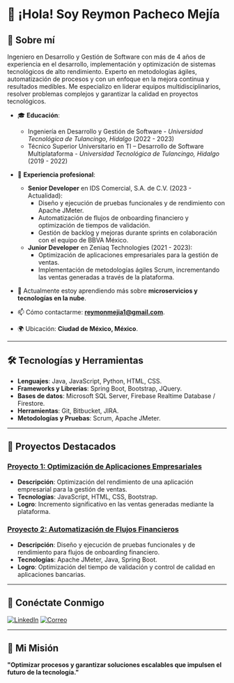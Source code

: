 # 👋 ¡Hola! Soy Reymon Pacheco Mejía

## 🌟 Sobre mí
Ingeniero en Desarrollo y Gestión de Software con más de 4 años de experiencia en el desarrollo, implementación y optimización de sistemas tecnológicos de alto rendimiento. Experto en metodologías ágiles, automatización de procesos y con un enfoque en la mejora continua y resultados medibles. Me especializo en liderar equipos multidisciplinarios, resolver problemas complejos y garantizar la calidad en proyectos tecnológicos.

- 🎓 **Educación**:
  - Ingeniería en Desarrollo y Gestión de Software - *Universidad Tecnológica de Tulancingo, Hidalgo* (2022 - 2023)
  - Técnico Superior Universitario en TI – Desarrollo de Software Multiplataforma - *Universidad Tecnológica de Tulancingo, Hidalgo* (2019 - 2022)
- 🔭 **Experiencia profesional**:
  - **Senior Developer** en IDS Comercial, S.A. de C.V. (2023 - Actualidad):
    - Diseño y ejecución de pruebas funcionales y de rendimiento con Apache JMeter.
    - Automatización de flujos de onboarding financiero y optimización de tiempos de validación.
    - Gestión de backlog y mejoras durante sprints en colaboración con el equipo de BBVA México.
  - **Junior Developer** en Zeniaq Technologies (2021 - 2023):
    - Optimización de aplicaciones empresariales para la gestión de ventas.
    - Implementación de metodologías ágiles Scrum, incrementando las ventas generadas a través de la plataforma.

- 🌱 Actualmente estoy aprendiendo más sobre **microservicios y tecnologías en la nube**.
- 📫 Cómo contactarme: **reymonmejia1@gmail.com**.
- 🌍 Ubicación: **Ciudad de México, México**.

---

## 🛠️ Tecnologías y Herramientas

- **Lenguajes**: Java, JavaScript, Python, HTML, CSS.
- **Frameworks y Librerías**: Spring Boot, Bootstrap, JQuery.
- **Bases de datos**: Microsoft SQL Server, Firebase Realtime Database / Firestore.
- **Herramientas**: Git, Bitbucket, JIRA.
- **Metodologías y Pruebas**: Scrum, Apache JMeter.

---

## 📂 Proyectos Destacados

### [Proyecto 1: Optimización de Aplicaciones Empresariales](https://github.com/tu-usuario/proyecto1)
- **Descripción**: Optimización del rendimiento de una aplicación empresarial para la gestión de ventas.
- **Tecnologías**: JavaScript, HTML, CSS, Bootstrap.
- **Logro**: Incremento significativo en las ventas generadas mediante la plataforma.

### [Proyecto 2: Automatización de Flujos Financieros](https://github.com/tu-usuario/proyecto2)
- **Descripción**: Diseño y ejecución de pruebas funcionales y de rendimiento para flujos de onboarding financiero.
- **Tecnologías**: Apache JMeter, Java, Spring Boot.
- **Logro**: Optimización del tiempo de validación y control de calidad en aplicaciones bancarias.

---

## 🤝 Conéctate Conmigo

[![LinkedIn](https://img.shields.io/badge/LinkedIn-blue?logo=linkedin&logoColor=white)](https://www.linkedin.com/in/tu-usuario)
[![Correo](https://img.shields.io/badge/Email-reymonmejia1@gmail.com-red)](mailto:reymonmejia1@gmail.com)

---

## 🚀 Mi Misión
**"Optimizar procesos y garantizar soluciones escalables que impulsen el futuro de la tecnología."**

